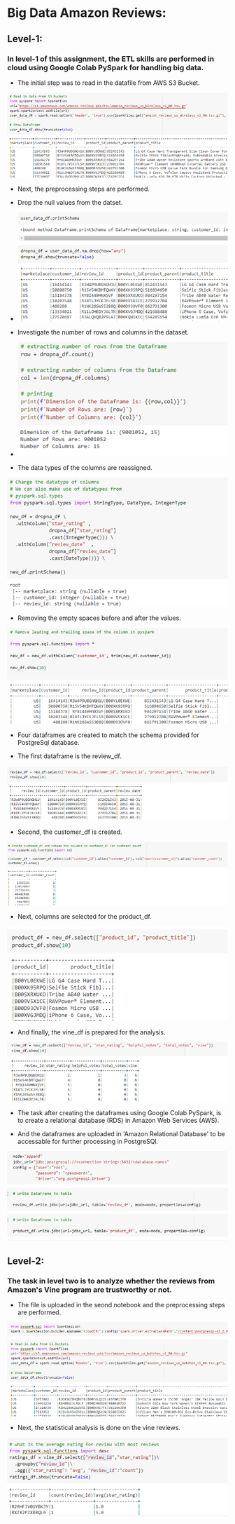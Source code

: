 # Big Data Amazon Reviews:
## Level-1:

### In level-1 of this assignment, the ETL skills are performed in cloud using Google Colab PySpark for handling big data.

- The initial step was to read in the datafile from AWS S3 Bucket.

![Load](Images/step1.PNG)

- Next, the preprocessing steps are performed.

- Drop the null values from the datset.

- ![preprocess](Images/preprocess1.PNG)

- Investigate the number of rows and columns in the dataset.

- ![preprocess](Images/preprocess2.PNG)

- The data types of the columns are reassigned.

![preprocess](Images/preprocess3.PNG)

- Removing the empty spaces before and after the values.

![preprocess](Images/preprocess4.PNG)

- Four dataframes are created to match the schema provided for PostgreSql database.

- The first dataframe is the review_df.

![review_df](Images/review_df.PNG)

- Second, the customer_df is created.

![customer_df](Images/customer_df.PNG)

- Next, columns are selected for the product_df.

![product_df](Images/product_df.PNG)

- And finally, the vine_df is prepared for the analysis.

![vine_df](Images/Vine_df.PNG)

- The task after creating the dataframes using Google Colab PySpark, is to create a relational database (RDS) in Amazon Web Services (AWS). 

- And the dataframes are uploaded in 'Amazon Relational Database' to be accessable for further processing in PostgreSQl.

![PostgreSql](Images/postgres.PNG)

## Level-2:

### The task in level two is to analyze whether the reviews from Amazon's Vine program are trustworthy or not.

- The file is uploaded in the seond notebook and the preprocessing steps are performed.

![level2](Images/level2.PNG)

- Next, the statistical analysis is done on the vine reviews.

![analysis](Images/analysis.PNG)


